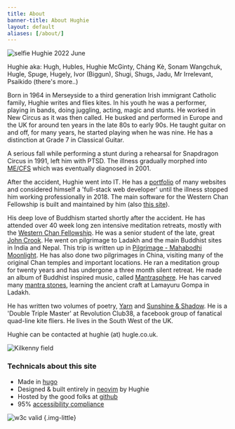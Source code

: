 ```yaml
---
title: About
banner-title: About Hughie
layout: default
aliases: [/about/]
---
```


![selfie Hughie 2022 June](/images/faves/selfie202207.jpg) 

Hughie aka:  Hugh, Hubles, Hughie McGinty, Cháng Kè, Sonam Wangchuk, Hugle,
Spuge, Hugely, Ivor (Biggun), Shugi, Shugs, Jadu, Mr Irrelevant, Psaikido
(there's more..)  


Born in 1964 in Merseyside to a third generation Irish immigrant Catholic
family, Hughie writes and flies kites. In his youth he was a performer, playing
in bands, doing juggling, acting, magic and stunts. He worked in New Circus as
it was then called. He busked and performed in Europe and the UK for around ten
years in the late 80s to early 90s. He taught guitar on and off, for many
years, he started playing when he was nine. He has a distinction at Grade 7 in
Classical Guitar.

A serious fall while performing a stunt during a rehearsal for Snapdragon
Circus in 1991, left him with PTSD. The illness gradually morphed into [ME/CFS](https://batemanhornecenter.org/wp-content/uploads/filebase/education/top_resources/ER-and-Urgent-Care-Considerations-for-MECFS-1.19.22-005.pdfhttps://batemanhornecenter.org/wp-content/uploads/filebase/education/top_resources/ER-and-Urgent-Care-Considerations-for-MECFS-1.19.22-005.pdf)
which was eventually diagnosed in 2001. 

After the accident, Hughie went into IT. He has a
[portfolio](/portfolio/) of many websites and considered himself
a 'full-stack web developer' until the illness stopped him working
professionally in 2018. The main software for the Western Chan Fellowship is
built and maintained by him (also [this site](#technicals-about-this-site)). 

His deep love of Buddhism started shortly after the accident. He has attended
over 40 week long zen intensive meditation retreats, mostly with the [Western
Chan Fellowship](https://westernchanfellowship.org). He was a senior student of
the late, great [John
Crook](https://en.wikipedia.org/wiki/John_Crook_(ethologist)). He went on
pilgrimage to Ladakh and the main Buddhist sites in India and Nepal. This trip
is written up in [Pilgrimage - Mahabodhi
Moonlight](/pages/prose/pilgrimage/010-leaving.html). He has also done two pilgrimages in
China, visiting many of the original Chan temples and important locations. He
ran a meditation group for twenty years and has undergone a three month silent
retreat. He made an album of Buddhist inspired music, called
[Mantrasphere](/mantrasphere/). He has carved many [mantra
stones](/pages/pix/stones.html), learning the ancient craft at Lamayuru Gompa
in Ladakh. 

He has written two volumes of poetry, [Yarn](/yarn/) and [Sunshine &
Shadow](/sun/). He is a 'Double Triple Master' at Revolution Club38, a facebook
group of fanatical quad-line kite fliers. He lives in the South West of the UK.

Hughie can be contacted at hughie (at) hugle.co.uk.

![Kilkenny field](/images/kites/kilkenny-hc-2022-07-m14.jpg)

### Technicals about this site
- Made in [hugo](https://gohugo.io)
- Designed & built entirely in [neovim](https://neovim.io/) by Hughie
- Hosted by the good folks at [github](https://github.com/psaikido/hugle)
- 95% [accessibility compliance](https://www.accessibilitychecker.org/audit/?website=https%3A%2F%2Fhugle.co.uk&flag=eu) 


![w3c valid](/images/site/vcss.gif)
{.img-little}
